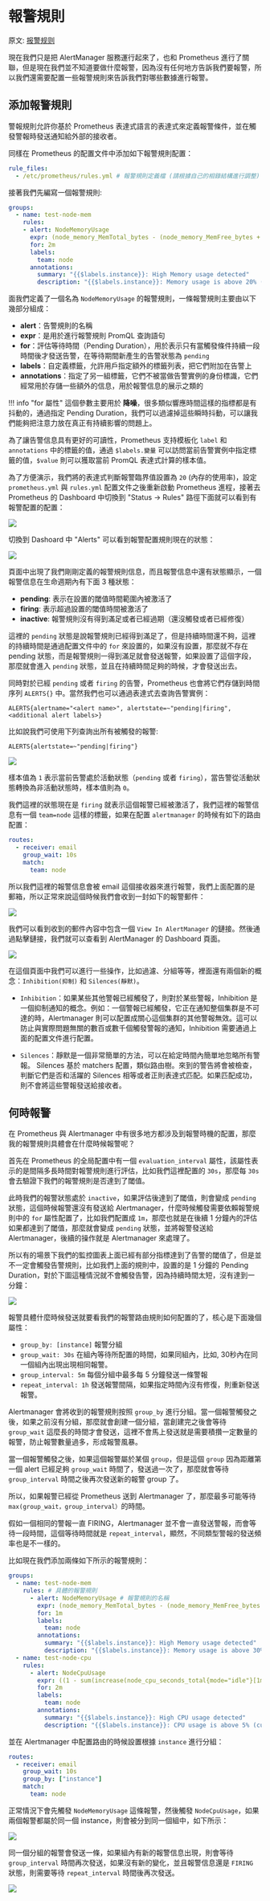 # 報警規則

原文: [报警规则](https://p8s.io/docs/alertmanager/rules/)

現在我們只是把 AlertManager 服務運行起來了，也和 Prometheus 進行了關聯，但是現在我們並不知道要做什麼報警，因為沒有任何地方告訴我們要報警，所以我們還需要配置一些報警規則來告訴我們對哪些數據進行報警。

## 添加報警規則

警報規則允許你基於 Prometheus 表達式語言的表達式來定義報警條件，並在觸發警報時發送通知給外部的接收者。

同樣在 Prometheus 的配置文件中添加如下報警規則配置：

```yaml title="prometheus.yml"
rule_files:
  - /etc/prometheus/rules.yml # 報警規則定義檔 (請根據自己的相錄結構進行調整)
```

接著我們先編寫一個報警規則:

```yaml title="rules.yml"
groups:
  - name: test-node-mem
    rules:
    - alert: NodeMemoryUsage
      expr: (node_memory_MemTotal_bytes - (node_memory_MemFree_bytes + node_memory_Buffers_bytes + node_memory_Cached_bytes)) / node_memory_MemTotal_bytes * 100 > 20
      for: 2m
      labels:
        team: node
      annotations:
        summary: "{{$labels.instance}}: High Memory usage detected"
        description: "{{$labels.instance}}: Memory usage is above 20% (current value is: {{ $value }})"
```

面我們定義了一個名為 `NodeMemoryUsage` 的報警規則，一條報警規則主要由以下幾部分組成：

- **alert**：告警規則的名稱
- **expr**：是用於進行報警規則 PromQL 查詢語句
- **for**：評估等待時間（Pending Duration），用於表示只有當觸發條件持續一段時間後才發送告警，在等待期間新產生的告警狀態為 `pending`
- **labels**：自定義標籤，允許用戶指定額外的標籤列表，把它們附加在告警上
- **annotations**：指定了另一組標籤，它們不被當做告警實例的身份標識，它們經常用於存儲一些額外的信息，用於報警信息的展示之類的

!!! info "for 屬性"
    這個參數主要用於 **降噪**，很多類似響應時間這樣的指標都是有抖動的，通過指定 Pending Duration，我們可以過濾掉這些瞬時抖動，可以讓我們能夠把注意力放在真正有持續影響的問題上。

為了讓告警信息具有更好的可讀性，Prometheus 支持模板化 `label` 和 `annotations` 中的標籤的值，通過 `$labels.變量` 可以訪問當前告警實例中指定標籤的值，`$value` 則可以獲取當前 PromQL 表達式計算的樣本值。

為了方便演示，我們將的表達式判斷報警臨界值設置為 `20` (內存的使用率)，設定 `prometheus.yml` 與 `rules.yml` 配置文件之後重新啟動 Prometheus 進程，接著去 Prometheus 的 Dashboard 中切換到 "Status -> Rules" 路徑下面就可以看到有報警配置的配置：

![](./assets/prometheus-alert-rules.png)

切換到 Dashoard 中 "Alerts" 可以看到報警配置規則現在的狀態：

![](./assets/prometheus-alert-rules-nodememoryusage.png)

頁面中出現了我們剛剛定義的報警規則信息，而且報警信息中還有狀態顯示，一個報警信息在生命週期內有下面 3 種狀態：

- **pending**: 表示在設置的閾值時間範圍內被激活了
- **firing**: 表示超過設置的閾值時間被激活了
- **inactive**: 報警規則沒有得到滿足或者已經過期（還沒觸發或者已經修復）

這裡的 `pending` 狀態是說報警規則已經得到滿足了，但是持續時間還不夠，這裡的持續時間是通過配置文件中的 `for` 來設置的，如果沒有設置，那麼就不存在 pending 狀態，而是報警規則一得到滿足就會發送報警，如果設置了這個字段，那麼就會進入 `pending` 狀態，並且在持續時間足夠的時候，才會發送出去。

同時對於已經 `pending` 或者 `firing` 的告警，Prometheus 也會將它們存儲到時間序列 `ALERTS{}` 中。當然我們也可以通過表達式去查詢告警實例：

```promql
ALERTS{alertname="<alert name>", alertstate=~"pending|firing", <additional alert labels>}
```

比如說我們可使用下列查詢出所有被觸發的報警:

```promql
ALERTS{alertstate=~"pending|firing"}
```

![](./assets/alerts-list.png)

樣本值為 `1` 表示當前告警處於活動狀態（`pending` 或者 `firing`），當告警從活動狀態轉換為非活動狀態時，樣本值則為 `0`。

我們這裡的狀態現在是 `firing` 就表示這個報警已經被激活了，我們這裡的報警信息有一個 `team=node` 這樣的標籤，如果在配置 `alertmanager` 的時候有如下的路由配置：

```yaml title="altermanager.yml" hl_lines="5"
routes:
  - receiver: email
    group_wait: 10s
    match:
      team: node

```

所以我們這裡的報警信息會被 email 這個接收器來進行報警，我們上面配置的是郵箱，所以正常來說這個時候我們會收到一封如下的報警郵件：

![](./assets/alerts-email.png)

我們可以看到收到的郵件內容中包含一個 `View In AlertManager` 的鏈接。然後通過點擊鏈接，我們就可以查看到 AlertManager 的 Dashboard 頁面。

![](./assets/alertmanager-alerts.png)

在這個頁面中我們可以進行一些操作，比如過濾、分組等等，裡面還有兩個新的概念：`Inhibition(抑制)` 和 `Silences(靜默)`。

- `Inhibition`：如果某些其他警報已經觸發了，則對於某些警報，Inhibition 是一個抑制通知的概念。例如：一個警報已經觸發，它正在通知整個集群是不可達的時，Alertmanager 則可以配置成關心這個集群的其他警報無效。這可以防止與實際問題無關的數百或數千個觸發警報的通知，Inhibition 需要通過上面的配置文件進行配置。

- `Silences`：靜默是一個非常簡單的方法，可以在給定時間內簡單地忽略所有警報。 Silences 基於 matchers 配置，類似路由樹。來到的警告將會被檢查，判斷它們是否和活躍的 Silences 相等或者正則表達式匹配。如果匹配成功，則不會將這些警報發送給接收者。

## 何時報警

在 Prometheus 與 Alertmanager 中有很多地方都涉及到報警時機的配置，那麼我的報警規則具體會在什麼時候報警呢？

首先在 Prometheus 的全局配置中有一個 `evaluation_interval` 屬性，該屬性表示的是間隔多長時間對報警規則進行評估，比如我們這裡配置的 `30s`，那麼每 `30s` 會去驗證下我們的報警規則是否達到了閾值。

此時我們的報警狀態處於 `inactive`，如果評估後達到了閾值，則會變成 `pending` 狀態，這個時候報警還沒有發送給 Alertmanager，什麼時候觸發需要依賴報警規則中的 `for` 屬性配置了，比如我們配置成 `1m`，那麼也就是在後續 1 分鐘內的評估如果都達到了閾值，那麼就會變成 `pending` 狀態，並將報警發送給 Alertmanager，後續的操作就是 Alertmanager 來處理了。

所以有的場景下我們的監控圖表上面已經有部分指標達到了告警的閾值了，但是並不一定會觸發告警規則，比如我們上面的規則中，設置的是 1 分鐘的 Pending Duration，對於下圖這種情況就不會觸發告警，因為持續時間太短，沒有達到一分鐘：

![](./assets/alert-for-duration.png)

報警具體什麼時候發送就要看我們的報警路由規則如何配置的了，核心是下面幾個屬性：

- `group_by: [instance]` 報警分組
- `group_wait: 30s` 在組內等待所配置的時間，如果同組內，比如, 30秒內在同一個組內出現出現相同報警。
- `group_interval: 5m` 每個分組中最多每 5 分鐘發送一條警報
- `repeat_interval: 1h` 發送報警間隔，如果指定時間內沒有修復，則重新發送報警。

Alertmanager 會將收到的報警規則按照 `group_by` 進行分組。當一個報警觸發之後，如果之前沒有分組，那麼就會創建一個分組，當創建完之後會等待 `group_wait` 這麼長的時間才會發送，這裡不會馬上發送就是需要積攢一定數量的報警，防止報警數量過多，形成報警風暴。

當一個報警觸發之後，如果這個報警屬於某個 `group`，但是這個 `group` 因為距離第一個 alert 已經足夠 `group_wait` 時間了，發送過一次了，那麼就會等待 `group_interval` 時間之後再次發送新的報警 group 了。

所以，如果報警已經從 Prometheus 送到 Alertmanager 了，那麼最多可能等待 `max(group_wait，group_interval）`的時間。

假如一個相同的警報一直 FIRING，Alertmanager 並不會一直發送警報，而會等待一段時間，這個等待時間就是 `repeat_interval`，顯然，不同類型警報的發送頻率也是不一樣的。

比如現在我們添加兩條如下所示的報警規則：

```yaml title="prometheus.yml"
groups:
  - name: test-node-mem
    rules: # 具體的報警規則
      - alert: NodeMemoryUsage # 報警規則的名稱
        expr: (node_memory_MemTotal_bytes - (node_memory_MemFree_bytes + node_memory_Buffers_bytes + node_memory_Cached_bytes)) / node_memory_MemTotal_bytes * 100 > 30
        for: 1m
        labels:
          team: node
        annotations:
          summary: "{{$labels.instance}}: High Memory usage detected"
          description: "{{$labels.instance}}: Memory usage is above 30% (current value is: {{ $value }})"
  - name: test-node-cpu
    rules:
      - alert: NodeCpuUsage
        expr: ((1 - sum(increase(node_cpu_seconds_total{mode="idle"}[1m])) by (instance) / sum(increase(node_cpu_seconds_total[1m])) by (instance) ) * 100) > 5
        for: 2m
        labels:
          team: node
        annotations:
          summary: "{{$labels.instance}}: High CPU usage detected"
          description: "{{$labels.instance}}: CPU usage is above 5% (current value is: {{ $value }})"
```

並在 Alertmanager 中配置路由的時候設置根據 `instance` 進行分組：

```yaml title="alertmanager.yml"
routes:
  - receiver: email
    group_wait: 10s
    group_by: ["instance"]
    match:
      team: node
```

正常情況下會先觸發 `NodeMemoryUsage` 這條報警，然後觸發 `NodeCpuUsage`，如果兩個報警都屬於同一個 instance，則會被分到同一個組中，如下所示：

![](./assets/alerts-groups.png)

同一個分組的報警會發送一條，如果組內有新的報警信息出現，則會等待 `group_interval` 時間再次發送，如果沒有新的變化，並且報警信息還是 `FIRING` 狀態，則需要等待 `repeat_interval` 時間後再次發送。

![](./assets/alerts-for-instance.png)

